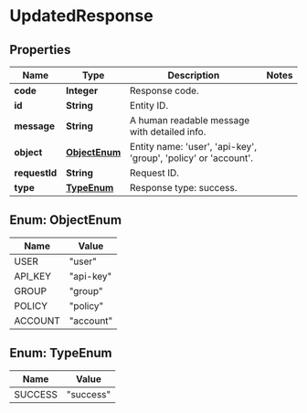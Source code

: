 
# UpdatedResponse

## Properties
Name | Type | Description | Notes
------------ | ------------- | ------------- | -------------
**code** | **Integer** | Response code. | 
**id** | **String** | Entity ID. | 
**message** | **String** | A human readable message with detailed info. | 
**object** | [**ObjectEnum**](#ObjectEnum) | Entity name: &#39;user&#39;, &#39;api-key&#39;, &#39;group&#39;, &#39;policy&#39; or &#39;account&#39;. | 
**requestId** | **String** | Request ID. | 
**type** | [**TypeEnum**](#TypeEnum) | Response type: success. | 


<a name="ObjectEnum"></a>
## Enum: ObjectEnum
Name | Value
---- | -----
USER | &quot;user&quot;
API_KEY | &quot;api-key&quot;
GROUP | &quot;group&quot;
POLICY | &quot;policy&quot;
ACCOUNT | &quot;account&quot;


<a name="TypeEnum"></a>
## Enum: TypeEnum
Name | Value
---- | -----
SUCCESS | &quot;success&quot;



